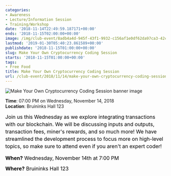 ```yaml
---
categories:
- Awareness
- Lecture/Information Session
- Training/Workshop
date: '2018-11-14T22:49:59.187171+00:00'
ends: '2018-11-15T02:00:00+00:00'
image: /img/club-event/8adb4a4d-945f-43f1-9932-c156af1e0df62da97ca3-42c6-4cfc-a057-267928dfa3b5.png
lastmod: '2019-01-30T05:40:23.861589+00:00'
publishdate: '2018-11-15T01:00:00+00:00'
slug: Make Your Own Cryptocurrency Coding Session
starts: '2018-11-15T01:00:00+00:00'
tags:
- Free Food
title: Make Your Own Cryptocurrency Coding Session
url: /club-event/2018/11/14/make-your-own-cryptocurrency-coding-session
---
```


<img src="/img/club-event/8adb4a4d-945f-43f1-9932-c156af1e0df62da97ca3-42c6-4cfc-a057-267928dfa3b5.png" alt="Make Your Own Cryptocurrency Coding Session banner image" /><br>
    <p class="eventInfo">
        <strong>Time</strong>: 07:00 PM on Wednesday, November 14, 2018<br>
        <strong>Location</strong>: Bruininks Hall 123
    </p>
    <p style="margin: 0px 0px 10px 0px; line-height: 23px;"><span style="font-size: 16px; color: #000000;">Join us this Wednesday as we explore integrating transactions with our blockchain. We will be discussing inputs and outputs, transaction fees, miner's rewards, and so much more! We have streamlined the development process to focus more on high-level topics, so make sure to attend even if you aren't an expert coder!<br /></span></p>
<p style="margin: 0px 0px 10px 0px; line-height: 23px;"><strong><span style="font-size: medium; color: #000000;">When?</span></strong><span style="font-size: medium; color: #000000;"> Wednesday, November 14th at 7:00 PM</span></p>
<p style="margin: 0px 0px 10px 0px; line-height: 23px;"><strong><span style="font-size: medium; color: #000000;">Where?</span></strong><span style="font-size: medium; color: #000000;"> Bruininks Hall 123</span></p>